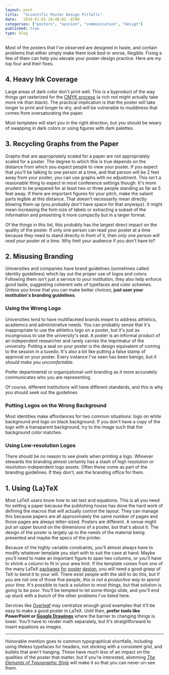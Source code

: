 ```yaml
---
layout: post
title:  "Scientific Poster Design Pitfalls"
date:   2018-01-01 10:48:02 -0700
categories: ["posters", "opinion", "communication", "design"]
published: true
type: blog
---
```


Most of the posters that I've observed are designed in haste, and contain problems that either simply make them _look bad_ or worse, illegible.  Fixing a few of them can help you elevate your poster-design practice. Here are my top four and their fixes.

## 4. Heavy Ink Coverage

Large areas of dark color don't print well. This is a byproduct of the way things get rasterized for the [CMYK process](https://en.wikipedia.org/wiki/CMYK_color_model) (a rich red might actually take more ink than black). The practical implication is that the poster will take longer to print and longer to dry, and will be vulnerable to muddiness that comes from oversaturating the paper.

Most templates will start you in the right direction, but you should be weary of swapping in dark colors or using figures with dark palettes.


## 3. Recycling Graphs from the Paper

Graphs that are appropriately scaled for a paper are not appropriately scaled for a poster. The degree to which this is true depends on the distance from which you expect people to view your poster. If you expect that you'll be talking to one person at a time, and that person will be 2 feet away from your poster, you can use graphs with no adjustment. This isn't a reasonable thing to expect in most conference settings though. It's more prudent to be prepared for at least two or three people standing as far as 5 feet away. If there are important figures for your pitch, make the salient parts legible at this distance. That doesn't necessarily mean directly blowing them up (you probably don't have space for that anyways). It might mean increasing the font-size of labels or extracting a subset of the information and presenting it more compactly but in a larger format.

Of the things in this list, this probably has the largest direct impact on the quality of the poster. If only one person can read your poster at a time because they need to stand directly in front of it, then _only one person will read your poster at a time_. Why limit your audience if you don't have to?


## 2. Misusing Branding

Universities and companies have brand guidelines (sometimes called identity guidelines) which lay out the proper use of logos and colors. Following them isn't just a service to your institution, they also help enforce good taste, suggesting coherent sets of typefaces and color schemes. Unless you know that you can make better choices, **just user your institution's branding guidelines**. 

### Using the Wrong Logo

Universities tend to have multifaceted brands meant to address athletics, academics and administrative needs. You can probably sense that it's inappropriate to use the athletics logo on a poster, but it's just as incongruous to use the university's seal. A poster is an informal product of an independent researcher and rarely carries the imprimatur of the university. Putting a seal on your poster is the design equivalent of coming to the session in a tuxedo. It's also a bit like putting a false stamp of approval on your poster. Every instance I've seen has been benign, but _it should make you uncomfortable_.

Prefer departmental or organizational-unit branding as it more accurately communicates who you are representing.

Of course, different institutions will have different standards, and this is why you should seek out the guidelines

### Putting Logos on the Wrong Background

Most identities make affordances for two common situations: logo on white background and logo on black background. If you don't have a copy of the logo with a transparent background, try to the image such that the background color matches.

### Using Low-resolution Logos

There should be no reason to see pixels when printing a logo. Whoever stewards the branding almost certainly has a stash of high resolution or resolution-independent logo assets. Often these come as part of the branding guidelines. If they don't, ask the branding office for them.


## 1. Using {La}TeX

Most LaTeX users know how to set text and equations. This is all you need for setting a paper because the publishing house has done the hard work of defining the macros that will actually control the layout. They can manage this because papers are all approximately the same number of pages and those pages are always letter-sized. Posters are different. A venue might put an upper bound on the dimensions of a poster, but that's about it. The design of the poster is largely up to the needs of the material being presented and maybe the specs of the printer. 

Because of the highly variable constraints, you'll almost always have to modify whatever template you start with to suit the case at hand. Maybe you'll need to make an important figure to span two columns, or you'll have to shrink a column to fit in your area limit. If the template comes from one of the many LaTeX [packages](https://ctan.org/pkg/beamerposter) [for](https://www.brian-amberg.de/uni/poster/) [poster](https://ctan.org/pkg/tikzposter) [design](https://ctan.org/pkg/a0poster), you will need a good grasp of TeX to bend it to your will. There exist people with the skill to do this, but if you are not one of those five people, _this is not a productive way to spend your time_. It's possible to hack a solution to most things, but that solution is going to be poor. You'll be tempted to let some things slide, and you'll end up stuck with a bunch of the other problems I've listed here.

Services like [Overleaf](https://overleaf.com ) may centralize enough good examples that it'll be easy to make a good poster in LaTeX. Until then, **prefer tools like PowerPoint or [Google Drawings](https://docs.google.com/drawings/
)** where the barrier to changing things is lower. You'll have to render math separately, but it's straightforward to insert equations as images.


<hr/>

Honorable mention goes to common typographical shortfalls, including using lifeless typefaces for headers, not sticking with a consistent grid, and bullets that aren't hanging. These have much less of an impact on the qualities of the poster that matter, but if you're interested, skimming _[The Elements of Typographic Style](https://en.wikipedia.org/wiki/The_Elements_of_Typographic_Style)_ will make it so that you can never un-see them.

